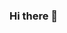 <h3> Hi there 👋 </h3>
<!--
**SC4RECROWx/SC4RECROWx** is a ✨ _special_ ✨ repository because its `README.md` (this file) appears on your GitHub profile.

Here are some ideas to get you started:
-->
- 🔭 I’m currently working on PT Bosowa Berlian Motor
- 🌱 I’m currently learning Programming and Networking
- 👯 I’m looking to collaborate on Code
- 🤔 I’m looking for help with 
- 💬 Ask me about Programming Networking or CyberSecurity
- 📫 How to reach me: https://www.linkedin.com/in/nur-akbar-295b02237
- 😄 Pronouns: him/he
- ⚡ Fun fact: I'm studying at UNITAMA
